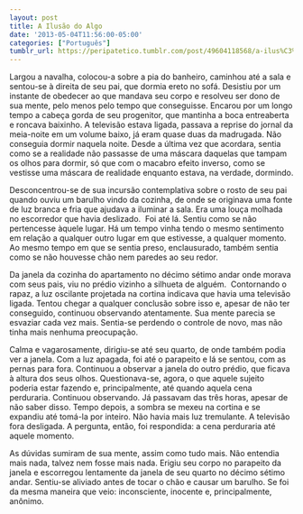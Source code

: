 ```yaml
---
layout: post
title: A Ilusão do Algo
date: '2013-05-04T11:56:00-05:00'
categories: ["Português"]
tumblr_url: https://peripatetico.tumblr.com/post/49604118568/a-ilus%C3%A3o-do-algo
---
```

Largou a navalha, colocou-a sobre a pia do banheiro, caminhou até a sala e sentou-se à direita de seu pai, que dormia ereto no sofá. Desistiu por um instante de obedecer ao que mandava seu corpo e resolveu ser dono de sua mente, pelo menos pelo tempo que conseguisse. Encarou por um longo tempo a cabeça gorda de seu progenitor, que mantinha a boca entreaberta e roncava baixinho. A televisão estava ligada, passava a reprise do jornal da meia-noite em um volume baixo, já eram quase duas da madrugada. Não conseguia dormir naquela noite. Desde a última vez que acordara, sentia como se a realidade não passasse de uma máscara daquelas que tampam os olhos para dormir, só que com o macabro efeito inverso, como se vestisse uma máscara de realidade enquanto estava, na verdade, dormindo.

Desconcentrou-se de sua incursão contemplativa sobre o rosto de seu pai quando ouviu um barulho vindo da cozinha, de onde se originava uma fonte de luz branca e fria que ajudava a iluminar a sala. Era uma louça molhada no escorredor que havia deslizado. &nbsp;Foi até lá. Sentiu como se não pertencesse àquele lugar. Há um tempo vinha tendo o mesmo sentimento em relação a qualquer outro lugar em que estivesse, a qualquer momento. Ao mesmo tempo em que se sentia preso, enclausurado, também sentia como se não houvesse chão nem paredes ao seu redor.

Da janela da cozinha do apartamento no décimo sétimo andar onde morava com seus pais, viu no prédio vizinho a silhueta de alguém. &nbsp;Contornando o rapaz, a luz oscilante projetada na cortina indicava que havia uma televisão ligada. Tentou chegar a qualquer conclusão sobre isso e, apesar de não ter conseguido, continuou observando atentamente. Sua mente parecia se esvaziar cada vez mais. Sentia-se perdendo o controle de novo, mas não tinha mais nenhuma preocupação.

Calma e vagarosamente, dirigiu-se até seu quarto, de onde também podia ver a janela. Com a luz apagada, foi até o parapeito e lá se sentou, com as pernas para fora. Continuou a observar a janela do outro prédio, que ficava à altura dos seus olhos. Questionava-se, agora, o que aquele sujeito poderia estar fazendo e, principalmente, até quando aquela cena perduraria. Continuou observando. Já passavam das três horas, apesar de não saber disso. Tempo depois, a sombra se mexeu na cortina e se expandiu até tomá-la por inteiro. Não havia mais luz tremulante. A televisão fora desligada. A pergunta, então, foi respondida: a cena perduraria até aquele momento.&nbsp;

As dúvidas sumiram de sua mente, assim como tudo mais. Não entendia mais nada, talvez nem fosse mais nada. Erigiu seu corpo no parapeito da janela e escorregou lentamente da janela de seu quarto no décimo sétimo andar. Sentiu-se aliviado antes de tocar o chão e causar um barulho. Se foi da mesma maneira que veio: inconsciente, inocente e, principalmente, anônimo.


